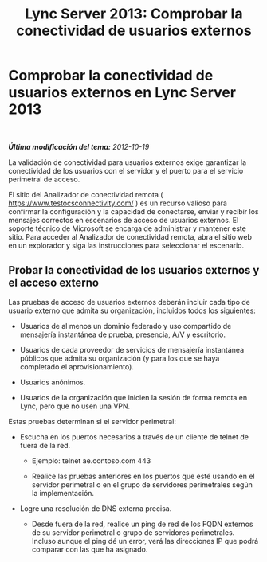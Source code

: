 ﻿---
title: 'Lync Server 2013: Comprobar la conectividad de usuarios externos'
TOCTitle: Comprobar la conectividad de usuarios externos
ms:assetid: 5c02bd6e-1c96-448a-a21d-58c9961c6640
ms:mtpsurl: https://technet.microsoft.com/es-es/library/Gg398402(v=OCS.15)
ms:contentKeyID: 48275388
ms.date: 01/07/2017
mtps_version: v=OCS.15
ms.translationtype: HT
---

# Comprobar la conectividad de usuarios externos en Lync Server 2013

 

_**Última modificación del tema:** 2012-10-19_

La validación de conectividad para usuarios externos exige garantizar la conectividad de los usuarios con el servidor y el puerto para el servicio perimetral de acceso.

El sitio del Analizador de conectividad remota ( <https://www.testocsconnectivity.com/> ) es un recurso valioso para confirmar la configuración y la capacidad de conectarse, enviar y recibir los mensajes correctos en escenarios de acceso de usuarios externos. El soporte técnico de Microsoft se encarga de administrar y mantener este sitio. Para acceder al Analizador de conectividad remota, abra el sitio web en un explorador y siga las instrucciones para seleccionar el escenario.

## Probar la conectividad de los usuarios externos y el acceso externo

Las pruebas de acceso de usuarios externos deberán incluir cada tipo de usuario externo que admita su organización, incluidos todos los siguientes:

  - Usuarios de al menos un dominio federado y uso compartido de mensajería instantánea de prueba, presencia, A/V y escritorio.

  - Usuarios de cada proveedor de servicios de mensajería instantánea públicos que admita su organización (y para los que se haya completado el aprovisionamiento).

  - Usuarios anónimos.

  - Usuarios de la organización que inicien la sesión de forma remota en Lync, pero que no usen una VPN.

Estas pruebas determinan si el servidor perimetral:

  - Escucha en los puertos necesarios a través de un cliente de telnet de fuera de la red.
    
      - Ejemplo: telnet ae.contoso.com 443
    
      - Realice las pruebas anteriores en los puertos que esté usando en el servidor perimetral o en el grupo de servidores perimetrales según la implementación.

  - Logre una resolución de DNS externa precisa.
    
      - Desde fuera de la red, realice un ping de red de los FQDN externos de su servidor perimetral o grupo de servidores perimetrales. Incluso aunque el ping dé un error, verá las direcciones IP que podrá comparar con las que ha asignado.

